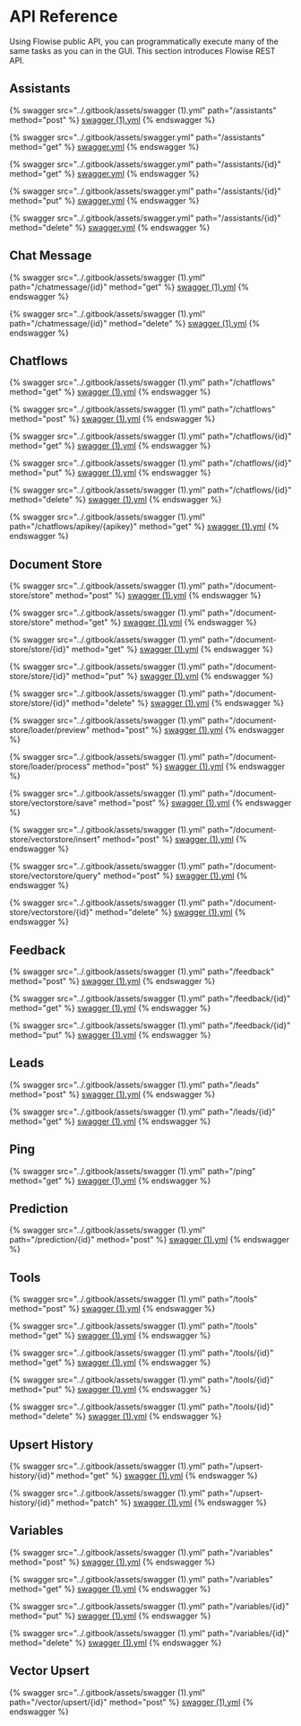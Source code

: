 # API Reference

Using Flowise public API, you can programmatically execute many of the same tasks as you can in the GUI. This section introduces Flowise REST API.

## Assistants

{% swagger src="../.gitbook/assets/swagger (1).yml" path="/assistants" method="post" %}
[swagger (1).yml](<../.gitbook/assets/swagger (1).yml>)
{% endswagger %}

{% swagger src="../.gitbook/assets/swagger.yml" path="/assistants" method="get" %}
[swagger.yml](../.gitbook/assets/swagger.yml)
{% endswagger %}

{% swagger src="../.gitbook/assets/swagger.yml" path="/assistants/{id}" method="get" %}
[swagger.yml](../.gitbook/assets/swagger.yml)
{% endswagger %}

{% swagger src="../.gitbook/assets/swagger.yml" path="/assistants/{id}" method="put" %}
[swagger.yml](../.gitbook/assets/swagger.yml)
{% endswagger %}

{% swagger src="../.gitbook/assets/swagger.yml" path="/assistants/{id}" method="delete" %}
[swagger.yml](../.gitbook/assets/swagger.yml)
{% endswagger %}

## Chat Message

{% swagger src="../.gitbook/assets/swagger (1).yml" path="/chatmessage/{id}" method="get" %}
[swagger (1).yml](<../.gitbook/assets/swagger (1).yml>)
{% endswagger %}

{% swagger src="../.gitbook/assets/swagger (1).yml" path="/chatmessage/{id}" method="delete" %}
[swagger (1).yml](<../.gitbook/assets/swagger (1).yml>)
{% endswagger %}

## Chatflows

{% swagger src="../.gitbook/assets/swagger (1).yml" path="/chatflows" method="get" %}
[swagger (1).yml](<../.gitbook/assets/swagger (1).yml>)
{% endswagger %}

{% swagger src="../.gitbook/assets/swagger (1).yml" path="/chatflows" method="post" %}
[swagger (1).yml](<../.gitbook/assets/swagger (1).yml>)
{% endswagger %}

{% swagger src="../.gitbook/assets/swagger (1).yml" path="/chatflows/{id}" method="get" %}
[swagger (1).yml](<../.gitbook/assets/swagger (1).yml>)
{% endswagger %}

{% swagger src="../.gitbook/assets/swagger (1).yml" path="/chatflows/{id}" method="put" %}
[swagger (1).yml](<../.gitbook/assets/swagger (1).yml>)
{% endswagger %}

{% swagger src="../.gitbook/assets/swagger (1).yml" path="/chatflows/{id}" method="delete" %}
[swagger (1).yml](<../.gitbook/assets/swagger (1).yml>)
{% endswagger %}

{% swagger src="../.gitbook/assets/swagger (1).yml" path="/chatflows/apikey/{apikey}" method="get" %}
[swagger (1).yml](<../.gitbook/assets/swagger (1).yml>)
{% endswagger %}

## Document Store

{% swagger src="../.gitbook/assets/swagger (1).yml" path="/document-store/store" method="post" %}
[swagger (1).yml](<../.gitbook/assets/swagger (1).yml>)
{% endswagger %}

{% swagger src="../.gitbook/assets/swagger (1).yml" path="/document-store/store" method="get" %}
[swagger (1).yml](<../.gitbook/assets/swagger (1).yml>)
{% endswagger %}

{% swagger src="../.gitbook/assets/swagger (1).yml" path="/document-store/store/{id}" method="get" %}
[swagger (1).yml](<../.gitbook/assets/swagger (1).yml>)
{% endswagger %}

{% swagger src="../.gitbook/assets/swagger (1).yml" path="/document-store/store/{id}" method="put" %}
[swagger (1).yml](<../.gitbook/assets/swagger (1).yml>)
{% endswagger %}

{% swagger src="../.gitbook/assets/swagger (1).yml" path="/document-store/store/{id}" method="delete" %}
[swagger (1).yml](<../.gitbook/assets/swagger (1).yml>)
{% endswagger %}

{% swagger src="../.gitbook/assets/swagger (1).yml" path="/document-store/loader/preview" method="post" %}
[swagger (1).yml](<../.gitbook/assets/swagger (1).yml>)
{% endswagger %}

{% swagger src="../.gitbook/assets/swagger (1).yml" path="/document-store/loader/process" method="post" %}
[swagger (1).yml](<../.gitbook/assets/swagger (1).yml>)
{% endswagger %}

{% swagger src="../.gitbook/assets/swagger (1).yml" path="/document-store/vectorstore/save" method="post" %}
[swagger (1).yml](<../.gitbook/assets/swagger (1).yml>)
{% endswagger %}

{% swagger src="../.gitbook/assets/swagger (1).yml" path="/document-store/vectorstore/insert" method="post" %}
[swagger (1).yml](<../.gitbook/assets/swagger (1).yml>)
{% endswagger %}

{% swagger src="../.gitbook/assets/swagger (1).yml" path="/document-store/vectorstore/query" method="post" %}
[swagger (1).yml](<../.gitbook/assets/swagger (1).yml>)
{% endswagger %}

{% swagger src="../.gitbook/assets/swagger (1).yml" path="/document-store/vectorstore/{id}" method="delete" %}
[swagger (1).yml](<../.gitbook/assets/swagger (1).yml>)
{% endswagger %}

## Feedback

{% swagger src="../.gitbook/assets/swagger (1).yml" path="/feedback" method="post" %}
[swagger (1).yml](<../.gitbook/assets/swagger (1).yml>)
{% endswagger %}

{% swagger src="../.gitbook/assets/swagger (1).yml" path="/feedback/{id}" method="get" %}
[swagger (1).yml](<../.gitbook/assets/swagger (1).yml>)
{% endswagger %}

{% swagger src="../.gitbook/assets/swagger (1).yml" path="/feedback/{id}" method="put" %}
[swagger (1).yml](<../.gitbook/assets/swagger (1).yml>)
{% endswagger %}

## Leads

{% swagger src="../.gitbook/assets/swagger (1).yml" path="/leads" method="post" %}
[swagger (1).yml](<../.gitbook/assets/swagger (1).yml>)
{% endswagger %}

{% swagger src="../.gitbook/assets/swagger (1).yml" path="/leads/{id}" method="get" %}
[swagger (1).yml](<../.gitbook/assets/swagger (1).yml>)
{% endswagger %}

## Ping

{% swagger src="../.gitbook/assets/swagger (1).yml" path="/ping" method="get" %}
[swagger (1).yml](<../.gitbook/assets/swagger (1).yml>)
{% endswagger %}

## Prediction

{% swagger src="../.gitbook/assets/swagger (1).yml" path="/prediction/{id}" method="post" %}
[swagger (1).yml](<../.gitbook/assets/swagger (1).yml>)
{% endswagger %}

## Tools

{% swagger src="../.gitbook/assets/swagger (1).yml" path="/tools" method="post" %}
[swagger (1).yml](<../.gitbook/assets/swagger (1).yml>)
{% endswagger %}

{% swagger src="../.gitbook/assets/swagger (1).yml" path="/tools" method="get" %}
[swagger (1).yml](<../.gitbook/assets/swagger (1).yml>)
{% endswagger %}

{% swagger src="../.gitbook/assets/swagger (1).yml" path="/tools/{id}" method="get" %}
[swagger (1).yml](<../.gitbook/assets/swagger (1).yml>)
{% endswagger %}

{% swagger src="../.gitbook/assets/swagger (1).yml" path="/tools/{id}" method="put" %}
[swagger (1).yml](<../.gitbook/assets/swagger (1).yml>)
{% endswagger %}

{% swagger src="../.gitbook/assets/swagger (1).yml" path="/tools/{id}" method="delete" %}
[swagger (1).yml](<../.gitbook/assets/swagger (1).yml>)
{% endswagger %}

## Upsert History

{% swagger src="../.gitbook/assets/swagger (1).yml" path="/upsert-history/{id}" method="get" %}
[swagger (1).yml](<../.gitbook/assets/swagger (1).yml>)
{% endswagger %}

{% swagger src="../.gitbook/assets/swagger (1).yml" path="/upsert-history/{id}" method="patch" %}
[swagger (1).yml](<../.gitbook/assets/swagger (1).yml>)
{% endswagger %}

## Variables

{% swagger src="../.gitbook/assets/swagger (1).yml" path="/variables" method="post" %}
[swagger (1).yml](<../.gitbook/assets/swagger (1).yml>)
{% endswagger %}

{% swagger src="../.gitbook/assets/swagger (1).yml" path="/variables" method="get" %}
[swagger (1).yml](<../.gitbook/assets/swagger (1).yml>)
{% endswagger %}

{% swagger src="../.gitbook/assets/swagger (1).yml" path="/variables/{id}" method="put" %}
[swagger (1).yml](<../.gitbook/assets/swagger (1).yml>)
{% endswagger %}

{% swagger src="../.gitbook/assets/swagger (1).yml" path="/variables/{id}" method="delete" %}
[swagger (1).yml](<../.gitbook/assets/swagger (1).yml>)
{% endswagger %}

## Vector Upsert

{% swagger src="../.gitbook/assets/swagger (1).yml" path="/vector/upsert/{id}" method="post" %}
[swagger (1).yml](<../.gitbook/assets/swagger (1).yml>)
{% endswagger %}
